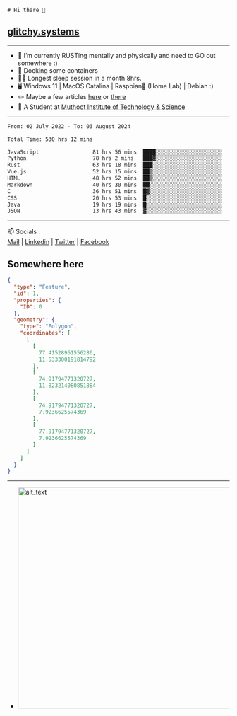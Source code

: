 ```
# Hi there 👋
```
## [glitchy.systems](https://glitchy.systems)
---

- 🌱 I’m currently RUSTing mentally and physically and need to GO out somewhere :)
- 🐋 Docking some containers
- 😶‍🌫️ Longest sleep session in a month 8hrs.
- 🖥️ Windows 11 | MacOS Catalina | Raspbian🥧 (Home Lab) | Debian :)
- ✏️ Maybe a few articles [here](https://medium.com/@advaithnarayanan8) or [there](https://medium.com/@advaithnarayanan8)
- 📑 A Student at [Muthoot Institute of Technology & Science](https://mgmits.ac.in/)



---

<!--START_SECTION:waka-->

```txt
From: 02 July 2022 - To: 03 August 2024

Total Time: 530 hrs 12 mins

JavaScript                 81 hrs 56 mins  ████░░░░░░░░░░░░░░░░░░░░░   15.46 %
Python                     78 hrs 2 mins   ███▓░░░░░░░░░░░░░░░░░░░░░   14.72 %
Rust                       63 hrs 18 mins  ███░░░░░░░░░░░░░░░░░░░░░░   11.94 %
Vue.js                     52 hrs 15 mins  ██▒░░░░░░░░░░░░░░░░░░░░░░   09.86 %
HTML                       48 hrs 52 mins  ██▒░░░░░░░░░░░░░░░░░░░░░░   09.22 %
Markdown                   40 hrs 30 mins  ██░░░░░░░░░░░░░░░░░░░░░░░   07.64 %
C                          36 hrs 51 mins  █▓░░░░░░░░░░░░░░░░░░░░░░░   06.95 %
CSS                        20 hrs 53 mins  █░░░░░░░░░░░░░░░░░░░░░░░░   03.94 %
Java                       19 hrs 19 mins  █░░░░░░░░░░░░░░░░░░░░░░░░   03.64 %
JSON                       13 hrs 43 mins  ▓░░░░░░░░░░░░░░░░░░░░░░░░   02.59 %
```

<!--END_SECTION:waka-->

---

📫 Socials :<br>
[Mail](mailto:advaith@glitchy.systems) | [Linkedin](https://www.linkedin.com/in/advaith-narayanan-a72152214/) | [Twitter](https://twitter.com/advaithnarayan) | [Facebook](https://screenmessage.com/qinq)

## Somewhere here

```geojson
{
  "type": "Feature",
  "id": 1,
  "properties": {
    "ID": 0
  },
  "geometry": {
    "type": "Polygon",
    "coordinates": [
      [
        [
          77.41528961556286,
          11.533300191814792
        ],
        [
          74.91794771320727,
          11.823214080851884
        ],
        [
          74.91794771320727,
          7.9236625574369
        ],
        [
          77.91794771320727,
          7.9236625574369
        ]
      ]
    ]
  }
}
```


--- 
- [<img alt="alt_text" width="500px" src="https://valid.x86.fr/cache/banner/xv24bv-6.png" />](https://valid.x86.fr/xv24bv)


